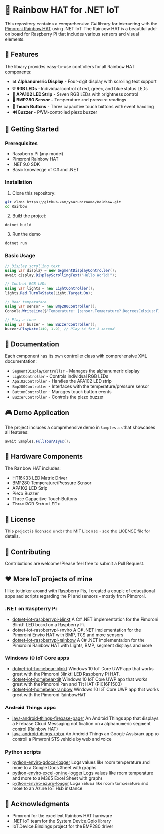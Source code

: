 # 🌈 Rainbow HAT for .NET IoT

This repository contains a comprehensive C# library for interacting with the [Pimoroni Rainbow HAT](https://shop.pimoroni.com/products/rainbow-hat-for-android-things) using .NET IoT. The Rainbow HAT is a beautiful add-on board for Raspberry Pi that includes various sensors and visual elements.

## 🎯 Features

The library provides easy-to-use controllers for all Rainbow HAT components:

- **📊 Alphanumeric Display** - Four-digit display with scrolling text support
- **💡 RGB LEDs** - Individual control of red, green, and blue status LEDs
- **🎨 APA102 LED Strip** - Seven RGB LEDs with brightness control
- **🌡️ BMP280 Sensor** - Temperature and pressure readings
- **🔘 Touch Buttons** - Three capacitive touch buttons with event handling
- **🔊 Buzzer** - PWM-controlled piezo buzzer

## 🚀 Getting Started

### Prerequisites

- Raspberry Pi (any model)
- Pimoroni Rainbow HAT
- .NET 9.0 SDK
- Basic knowledge of C# and .NET

### Installation

1. Clone this repository:
```bash
git clone https://github.com/yourusername/Rainbow.git
cd Rainbow
```

2. Build the project:
```bash
dotnet build
```

3. Run the demo:
```bash
dotnet run
```

### Basic Usage

```csharp
// Display scrolling text
using var display = new SegmentDisplayController();
await display.DisplayScrollingText("Hello World!");

// Control RGB LEDs
using var lights = new LightController();
lights.Red.TurnToState(Light.Target.On);

// Read temperature
using var sensor = new Bmp280Controller();
Console.WriteLine($"Temperature: {sensor.Temperature?.DegreesCelsius:F1}°C");

// Play a tone
using var buzzer = new BuzzerController();
buzzer.PlayNote(440, 1.0); // Play A4 for 1 second
```

## 📖 Documentation

Each component has its own controller class with comprehensive XML documentation:

- `SegmentDisplayController` - Manages the alphanumeric display
- `LightController` - Controls individual RGB LEDs
- `Apa102Controller` - Handles the APA102 LED strip
- `Bmp280Controller` - Interfaces with the temperature/pressure sensor
- `ButtonController` - Manages touch button events
- `BuzzerController` - Controls the piezo buzzer

## 🎮 Demo Application

The project includes a comprehensive demo in `Samples.cs` that showcases all features:

```csharp
await Samples.FullTourAsync();
```

## 🔧 Hardware Components

The Rainbow HAT includes:
- HT16K33 LED Matrix Driver
- BMP280 Temperature/Pressure Sensor
- APA102 LED Strip
- Piezo Buzzer
- Three Capacitive Touch Buttons
- Three RGB Status LEDs

## 📜 License

This project is licensed under the MIT License - see the LICENSE file for details.

## 🤝 Contributing

Contributions are welcome! Please feel free to submit a Pull Request.

## ❤️ More IoT projects of mine
I like to tinker around with Raspberry Pis, I created a couple of educational apps and scripts regarding the Pi and sensors - mostly from Pimoroni.

### .NET on Raspberry Pi 
- [dotnet-iot-raspberrypi-blinkt](https://github.com/tscholze/dotnet-iot-raspberrypi-blinkt) A C# .NET implementation for the Pimoroni Blinkt! LED board on a Raspberry Pi.
- [dotnet-iot-raspberrypi-enviro](https://github.com/tscholze/dotnet-iot-raspberrypi-enviro) A C# .NET implementation for the Pimoroini Enviro HAT with BMP, TCS and more sensors
- [dotnet-iot-raspberrypi-rainbow](https://github.com/tscholze/dotnet-iot-raspberrypi-rainbow) A C# .NET implementation for the Pimoroini Rainbow HAT with Lights, BMP, segment displays and more

### Windows 10 IoT Core apps
- [dotnet-iot-homebear-blinkt](https://github.com/tscholze/dotnet-iot-homebear-blinkt) Windows 10 IoT Core UWP app that works great with the Pimoroni Blinkt! LED Raspberry Pi HAT.
- [dotnet-iot-homebear-tilt](https://github.com/tscholze/dotnet-iot-homebear-tilt) Windows 10 IoT Core UWP app that works great with the Pimoroni Pan and Tilt HAT (PIC16F1503)
- [dotnet-iot-homebear-rainbow](https://github.com/tscholze/dotnet-iot-homebear-rainbow) Windows 10 IoT Core UWP app that works great with the Pimoroni RainbowHAT

### Android Things apps
- [java-android-things-firebase-pager](https://github.com/tscholze/java-android-things-firebase-pager) An Android Things app that displays a Firebase Cloud Messaging notification on a alphanumeric segment control (Rainbow HAT)
- [java-android-things-tobot](https://github.com/tscholze/java-android-things-tobot) An Android Things an Google Assistant app to controll a Pimoroni STS vehicle by web and voice

### Python scripts
- [python-enviro-gdocs-logger](https://github.com/tscholze/python-enviro-gdocs-logger) Logs values like room temperature and more to a Google Docs Sheet with graphs
- [python-enviro-excel-online-logger](https://github.com/tscholze/python-enviro-excel-online-logger) Logs values like room temperature and more to a M365 Excel Sheet with graphs
- [python-enviro-azure-logger](https://github.com/tscholze/python-enviro-azure-logger) Logs values like room temperature and more to an Azure IoT Hub instance

## 🙏 Acknowledgments

- Pimoroni for the excellent Rainbow HAT hardware
- .NET IoT team for the System.Device.Gpio library
- IoT.Device.Bindings project for the BMP280 driver
